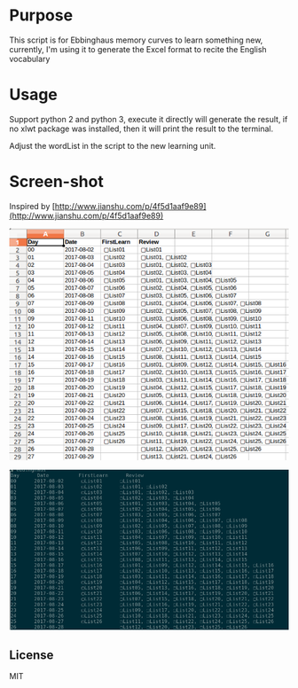# Purpose

This script is for Ebbinghaus memory curves to learn something new, currently, I'm using it to generate the Excel format to recite the English vocabulary
# Usage

Support python 2 and python 3, execute it directly will generate the result, if no xlwt package was installed, then it will print the result to the terminal.

Adjust the  wordList in the script to the new learning unit.

# Screen-shot

Inspired by [http://www.jianshu.com/p/4f5d1aaf9e89](http://www.jianshu.com/p/4f5d1aaf9e89)

![](/screenshot.png)

![](/terminal.png)


## License
MIT

